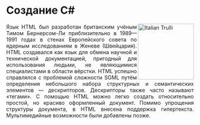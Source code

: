  <h1> Создание C# </h1>

  
<img src="https://user-images.githubusercontent.com/43417474/51785239-3d4bae80-216e-11e9-83bf-7b1bc0e3d153.jpg" alt="Italian Trulli " height="150" align="right">



<p align = "justify">
Язык HTML был разработан британским учёным Тимом Бернерсом-Ли приблизительно в 1989—1991 годах в стенах Европейского совета по ядерным исследованиям в Женеве (Швейцария). HTML создавался как язык для обмена научной и технической документацией, пригодный для использования людьми, не являющимися специалистами в области вёрстки. HTML успешно справлялся с проблемой сложности SGML путём определения небольшого набора структурных и семантических элементов — дескрипторов. Дескрипторы также часто называют «тегами». С помощью HTML можно легко создать относительно простой, но красиво оформленный документ. Помимо упрощения структуры документа, в HTML внесена поддержка гипертекста. Мультимедийные возможности были добавлены позже.
 </p>
